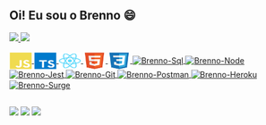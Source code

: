 ## Oi! Eu sou o Brenno 😄

<div align="left">
  <a href="https://github.com/brennoambrozino">
  <img height="180em" src="https://github-readme-stats.vercel.app/api?username=brennoambrozino&show_icons=true&theme=dracula&include_all_commits=true&count_private=true"/>
  <img height="180em" src="https://github-readme-stats.vercel.app/api/top-langs/?username=brennoambrozino&layout=compact&langs_count=7&theme=dracula"/>
</div>
<div style="display: inline_block"><br>
  <img align="center" alt="Brenno-Js" height="30" width="40" src="https://raw.githubusercontent.com/devicons/devicon/master/icons/javascript/javascript-plain.svg">
  <img align="center" alt="Brenno-Ts" height="30" width="40" src="https://raw.githubusercontent.com/devicons/devicon/master/icons/typescript/typescript-plain.svg">
  <img align="center" alt="Brenno-React" height="30" width="40" src="https://raw.githubusercontent.com/devicons/devicon/master/icons/react/react-original.svg">
  <img align="center" alt="Brenno-HTML" height="30" width="40" src="https://raw.githubusercontent.com/devicons/devicon/master/icons/html5/html5-original.svg">
  <img align="center" alt="Brenno-CSS" height="30" width="40" src="https://raw.githubusercontent.com/devicons/devicon/master/icons/css3/css3-original.svg">
  <img align="center" alt="Brenno-Sql" height="30" width="40" src="https://cdn.jsdelivr.net/gh/devicons/devicon/icons/mysql/mysql-plain.svg">
  <img align="center" alt="Brenno-Node" height="30" width="40" src="https://www.vectorlogo.zone/logos/nodejs/nodejs-icon.svg">
  <img align="center" alt="Brenno-Jest" height="30" width="30" src="https://www.vectorlogo.zone/logos/jestjsio/jestjsio-icon.svg">
  <img align="center" alt="Brenno-Git" height="30" width="40" src="https://www.vectorlogo.zone/logos/git-scm/git-scm-icon.svg">
  <img align="center" alt="Brenno-Postman" height="30" width="30" src="https://user-images.githubusercontent.com/98967783/174185123-5320be02-087c-4b0e-a92e-a156376aadd9.png">
  <img align="center" alt="Brenno-Heroku" height="30" width="40" src="https://www.vectorlogo.zone/logos/heroku/heroku-icon.svg">
  <img align="center" alt="Brenno-Surge" height="30" width="40" src="https://www.vectorlogo.zone/logos/surgesh/surgesh-icon.svg">


</div>
  
  ##
 
<div> 
  <a href="https://instagram.com/rafaballerini" target="_blank"><img src="https://img.shields.io/badge/-Instagram-%23E4405F?style=for-the-badge&logo=instagram&logoColor=white" target="_blank"></a>
  <a href = "mailto:brennoambrozino@gmail.com"><img src="https://img.shields.io/badge/-Gmail-%23333?style=for-the-badge&logo=gmail&logoColor=white" target="_blank"></a>
  <a href="https://www.linkedin.com/in/brenno-ambrozino-339b32223/" target="_blank"><img src="https://img.shields.io/badge/-LinkedIn-%230077B5?style=for-the-badge&logo=linkedin&logoColor=white" target="_blank"></a> 
 

 
</div>
